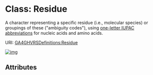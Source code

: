 
# Class: Residue


A character representing a specific residue (i.e., molecular species) or groupings of these ("ambiguity codes"), using [one-letter IUPAC abbreviations](https://en.wikipedia.org/wiki/International_Union_of_Pure_and_Applied_Chemistry#Amino_acid_and_nucleotide_base_codes) for nucleic acids and amino acids.

URI: [GA4GHVRSDefinitions:Residue](GA4GHVRSDefinitionsResidue)


[![img](https://yuml.me/diagram/nofunky;dir:TB/class/[Residue])](https://yuml.me/diagram/nofunky;dir:TB/class/[Residue])

## Attributes

